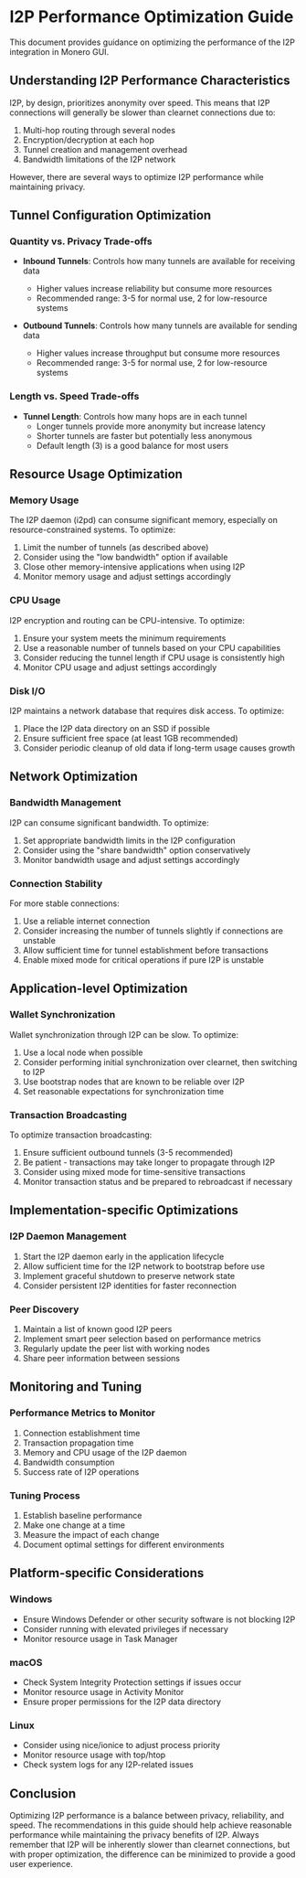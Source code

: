 # I2P Performance Optimization Guide

This document provides guidance on optimizing the performance of the I2P integration in Monero GUI.

## Understanding I2P Performance Characteristics

I2P, by design, prioritizes anonymity over speed. This means that I2P connections will generally be slower than clearnet connections due to:

1. Multi-hop routing through several nodes
2. Encryption/decryption at each hop
3. Tunnel creation and management overhead
4. Bandwidth limitations of the I2P network

However, there are several ways to optimize I2P performance while maintaining privacy.

## Tunnel Configuration Optimization

### Quantity vs. Privacy Trade-offs

- **Inbound Tunnels**: Controls how many tunnels are available for receiving data
  - Higher values increase reliability but consume more resources
  - Recommended range: 3-5 for normal use, 2 for low-resource systems

- **Outbound Tunnels**: Controls how many tunnels are available for sending data
  - Higher values increase throughput but consume more resources
  - Recommended range: 3-5 for normal use, 2 for low-resource systems

### Length vs. Speed Trade-offs

- **Tunnel Length**: Controls how many hops are in each tunnel
  - Longer tunnels provide more anonymity but increase latency
  - Shorter tunnels are faster but potentially less anonymous
  - Default length (3) is a good balance for most users

## Resource Usage Optimization

### Memory Usage

The I2P daemon (i2pd) can consume significant memory, especially on resource-constrained systems. To optimize:

1. Limit the number of tunnels (as described above)
2. Consider using the "low bandwidth" option if available
3. Close other memory-intensive applications when using I2P
4. Monitor memory usage and adjust settings accordingly

### CPU Usage

I2P encryption and routing can be CPU-intensive. To optimize:

1. Ensure your system meets the minimum requirements
2. Use a reasonable number of tunnels based on your CPU capabilities
3. Consider reducing the tunnel length if CPU usage is consistently high
4. Monitor CPU usage and adjust settings accordingly

### Disk I/O

I2P maintains a network database that requires disk access. To optimize:

1. Place the I2P data directory on an SSD if possible
2. Ensure sufficient free space (at least 1GB recommended)
3. Consider periodic cleanup of old data if long-term usage causes growth

## Network Optimization

### Bandwidth Management

I2P can consume significant bandwidth. To optimize:

1. Set appropriate bandwidth limits in the I2P configuration
2. Consider using the "share bandwidth" option conservatively
3. Monitor bandwidth usage and adjust settings accordingly

### Connection Stability

For more stable connections:

1. Use a reliable internet connection
2. Consider increasing the number of tunnels slightly if connections are unstable
3. Allow sufficient time for tunnel establishment before transactions
4. Enable mixed mode for critical operations if pure I2P is unstable

## Application-level Optimization

### Wallet Synchronization

Wallet synchronization through I2P can be slow. To optimize:

1. Use a local node when possible
2. Consider performing initial synchronization over clearnet, then switching to I2P
3. Use bootstrap nodes that are known to be reliable over I2P
4. Set reasonable expectations for synchronization time

### Transaction Broadcasting

To optimize transaction broadcasting:

1. Ensure sufficient outbound tunnels (3-5 recommended)
2. Be patient - transactions may take longer to propagate through I2P
3. Consider using mixed mode for time-sensitive transactions
4. Monitor transaction status and be prepared to rebroadcast if necessary

## Implementation-specific Optimizations

### I2P Daemon Management

1. Start the I2P daemon early in the application lifecycle
2. Allow sufficient time for the I2P network to bootstrap before use
3. Implement graceful shutdown to preserve network state
4. Consider persistent I2P identities for faster reconnection

### Peer Discovery

1. Maintain a list of known good I2P peers
2. Implement smart peer selection based on performance metrics
3. Regularly update the peer list with working nodes
4. Share peer information between sessions

## Monitoring and Tuning

### Performance Metrics to Monitor

1. Connection establishment time
2. Transaction propagation time
3. Memory and CPU usage of the I2P daemon
4. Bandwidth consumption
5. Success rate of I2P operations

### Tuning Process

1. Establish baseline performance
2. Make one change at a time
3. Measure the impact of each change
4. Document optimal settings for different environments

## Platform-specific Considerations

### Windows

- Ensure Windows Defender or other security software is not blocking I2P
- Consider running with elevated privileges if necessary
- Monitor resource usage in Task Manager

### macOS

- Check System Integrity Protection settings if issues occur
- Monitor resource usage in Activity Monitor
- Ensure proper permissions for the I2P data directory

### Linux

- Consider using nice/ionice to adjust process priority
- Monitor resource usage with top/htop
- Check system logs for any I2P-related issues

## Conclusion

Optimizing I2P performance is a balance between privacy, reliability, and speed. The recommendations in this guide should help achieve reasonable performance while maintaining the privacy benefits of I2P. Always remember that I2P will be inherently slower than clearnet connections, but with proper optimization, the difference can be minimized to provide a good user experience. 